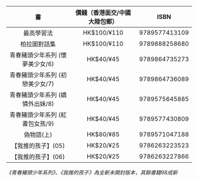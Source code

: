書 | 價錢（香港面交/中國大陸包郵） | ISBN
:---:|:---:|:---:
最高學習法 | HK$100/¥110 | 9789577413109
柏拉圖對話集 | HK$100/¥110 | 9789888258680
青春豬頭少年系列 (懷夢美少女/6) | HK$40/¥45 | 9789864735273
青春豬頭少年系列 (初戀美少女/7) | HK$40/¥45 | 9789864736089
青春豬頭少年系列 (嬌憐外出妹/8) | HK$40/¥45 | 9789575645885
青春豬頭少年系列 (紅書包女孩/9) | HK$40/¥45 | 9789577430809
偽物語(上) | HK$80/¥85 | 9789571047188
【我推的孩子】(05) | HK$20/¥25 | 9786263223523
【我推的孩子】(06) | HK$20/¥25 | 9786263227866

*《青春豬頭少年系列》、《我推的孩子》為全新未開封版本，其餘書籍98成新*
